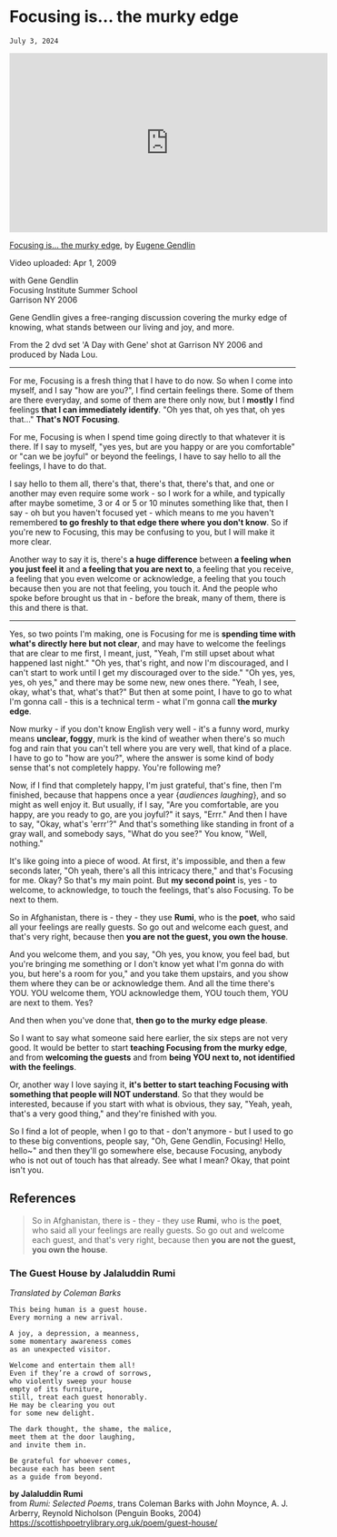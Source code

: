 # Focusing is... the murky edge
`July 3, 2024`

<iframe width="560" height="315" src="https://youtube.com/embed/nqRQ7PQFLM0" frameborder="0" allow="accelerometer; autoplay; clipboard-write; encrypted-media; gyroscope; picture-in-picture" allowfullscreen></iframe>

[Focusing is... the murky edge](https://youtube.com/watch?v=nqRQ7PQFLM0), by [Eugene Gendlin](https://en.wikipedia.org/wiki/Eugene_Gendlin)

Video uploaded: Apr 1, 2009

with Gene Gendlin<br>
Focusing Institute Summer School<br>
Garrison NY 2006

Gene Gendlin gives a free-ranging discussion covering the murky edge of knowing, what stands between our living and joy, and more.

From the 2 dvd set 'A Day with Gene' shot at Garrison NY 2006 and produced by Nada Lou.

---

For me, Focusing is a fresh thing that I have to do now. So when I come into myself, and I say "how are you?", I find certain feelings there. Some of them are there everyday, and some of them are there only now, but I **mostly** I find feelings **that I can immediately identify**. "Oh yes that, oh yes that, oh yes that..." **That's NOT Focusing**.

For me, Focusing is when I spend time going directly to that whatever it is there. If I say to myself, "yes yes, but are you happy or are you comfortable" or "can we be joyful" or beyond the feelings, I have to say hello to all the feelings, I have to do that.

I say hello to them all, there's that, there's that, there's that, and one or another may even require some work - so I work for a while, and typically after maybe sometime, 3 or 4 or 5 or 10 minutes something like that, then I say - oh but you haven't focused yet - which means to me you haven't remembered **to go freshly to that edge there where you don't know**. So if you're new to Focusing, this may be confusing to you, but I will make it more clear. 

Another way to say it is, there's **a huge difference** between **a feeling when you just feel it** and **a feeling that you are next to**, a feeling that you receive, a feeling that you even welcome or acknowledge, a feeling that you touch because then you are not that feeling, you touch it. And the people who spoke before brought us that in - before the break, many of them, there is this and there is that.

---

Yes, so two points I'm making, one is Focusing for me is **spending time with what's directly here but not clear**, and may have to welcome the feelings that are clear to me first, I meant, just, "Yeah, I'm still upset about what happened last night." "Oh yes, that's right, and now I'm discouraged, and I can't start to work until I get my discouraged over to the side." "Oh yes, yes, yes, oh yes," and there may be some new, new ones there. "Yeah, I see, okay, what's that, what's that?" But then at some point, I have to go to what I'm gonna call - this is a technical term - what I'm gonna call **the murky edge**. 

Now murky - if you don't know English very well - it's a funny word, murky means **unclear, foggy**, murk is the kind of weather when there's so much fog and rain that you can't tell where you are very well, that kind of a place. I have to go to "how are you?", where the answer is some kind of body sense that's not completely happy. You're following me?

Now, if I find that completely happy, I'm just grateful, that's fine, then I'm finished, because that happens once a year {*audiences laughing*}, and so might as well enjoy it. But usually, if I say, "Are you comfortable, are you happy, are you ready to go, are you joyful?" it says, "Errr." And then I have to say, "Okay, what's 'errr'?" And that's something like standing in front of a gray wall, and somebody says, "What do you see?" You know, "Well, nothing."

It's like going into a piece of wood. At first, it's impossible, and then a few seconds later, "Oh yeah, there's all this intricacy there," and that's Focusing for me. Okay? So that's my main point. But **my second point** is, yes - to welcome, to acknowledge, to touch the feelings, that's also Focusing. To be next to them.

So in Afghanistan, there is - they - they use **Rumi**, who is the **poet**, who said all your feelings are really guests. So go out and welcome each guest, and that's very right, because then **you are not the guest, you own the house**.

And you welcome them, and you say, "Oh yes, you know, you feel bad, but you're bringing me something or I don't know yet what I'm gonna do with you, but here's a room for you," and you take them upstairs, and you show them where they can be or acknowledge them. And all the time there's YOU. YOU welcome them, YOU acknowledge them, YOU touch them, YOU are next to them. Yes?

And then when you've done that, **then go to the murky edge please**.

So I want to say what someone said here earlier, the six steps are not very good. It would be better to start **teaching Focusing from the murky edge**, and from **welcoming the guests** and from **being YOU next to, not identified with the feelings**.

Or, another way I love saying it, **it's better to start teaching Focusing with something that people will NOT understand**. So that they would be interested, because if you start with what is obvious, they say, "Yeah, yeah, that's a very good thing," and they're finished with you.

So I find a lot of people, when I go to that - don't anymore - but I used to go to these big conventions, people say, "Oh, Gene Gendlin, Focusing! Hello, hello~" and then they'll go somewhere else, because Focusing, anybody who is not out of touch has that already. See what I mean? Okay, that point isn't you.

## References
> So in Afghanistan, there is - they - they use **Rumi**, who is the **poet**, who said all your feelings are really guests. So go out and welcome each guest, and that's very right, because then **you are not the guest, you own the house**.

### The Guest House by Jalaluddin Rumi
*Translated by Coleman Barks*

```text
This being human is a guest house.
Every morning a new arrival.

A joy, a depression, a meanness,
some momentary awareness comes
as an unexpected visitor.

Welcome and entertain them all!
Even if they’re a crowd of sorrows,
who violently sweep your house
empty of its furniture,
still, treat each guest honorably.
He may be clearing you out
for some new delight.

The dark thought, the shame, the malice,
meet them at the door laughing,
and invite them in.

Be grateful for whoever comes,
because each has been sent
as a guide from beyond.
```

**by Jalaluddin Rumi**<br>
from *Rumi: Selected Poems*, trans Coleman Barks with John Moynce, A. J. Arberry, Reynold Nicholson (Penguin Books, 2004)<br>
https://scottishpoetrylibrary.org.uk/poem/guest-house/

